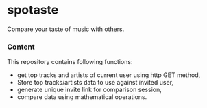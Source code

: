 # spotaste
Compare your taste of music with others.
### Content
This repository contains following functions:
- get top tracks and artists of current user using http GET method,
- Store top tracks/artists data to use against invited user,
- generate unique invite link for comparison session,
- compare data using mathematical operations.

